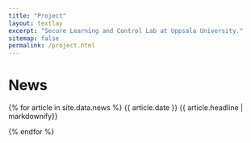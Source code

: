 ```yaml
---
title: "Project"
layout: textlay
excerpt: "Secure Learning and Control Lab at Uppsala University."
sitemap: false
permalink: /project.html
---
```


# News

{% for article in site.data.news %}
{{ article.date }}
{{ article.headline | markdownify}}
<br/>

{% endfor %}
